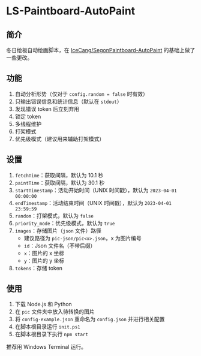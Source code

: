 # LS-Paintboard-AutoPaint

## 简介

冬日绘板自动绘画脚本，在 [IceCang/SegonPaintboard-AutoPaint](https://github.com/IceCang/SegonPaintboard-AutoPaint) 的基础上做了一些更改。

## 功能

1. 自动分析形势（仅对于 `config.random = false` 时有效）
2. 只输出错误信息和统计信息（默认在 `stdout`）
3. 发现错误 token 后立刻弃用
4. 锁定 token
5. 多线程维护
6. 打架模式
7. 优先级模式（建议用来辅助打架模式）

## 设置

1. `fetchTime`：获取间隔，默认为 10.1 秒
2. `paintTime`：获取间隔，默认为 30.1 秒
3. `startTimestamp`：活动开始时间（UNIX 时间戳），默认为 `2023-04-01 00:00:00`
4. `endTimestamp`：活动结束时间（UNIX 时间戳），默认为 `2023-04-01 23:59:59`
5. `random`：打架模式，默认为 `false`
6. `priority_mode`：优先级模式，默认为 `true`
7. `images`：存储图片（`json` 文件）路径
    - 建议路径为 `pic-json/pic<x>.json`，x 为图片编号
    - `id`：Json 文件名（不带后缀）
    - `x`：图片的 x 坐标
    - `y`：图片的 y 坐标
8. `tokens`：存储 token

## 使用

1. 下载 Node.js 和 Python
2. 在 `pic` 文件夹中放入待转换的图片
3. 将 `config-example.json` 重命名为 `config.json` 并进行相关配置
4. 在脚本根目录运行 `init.ps1`
5. 在脚本根目录下执行 `npm start`

推荐用 Windows Terminal 运行。